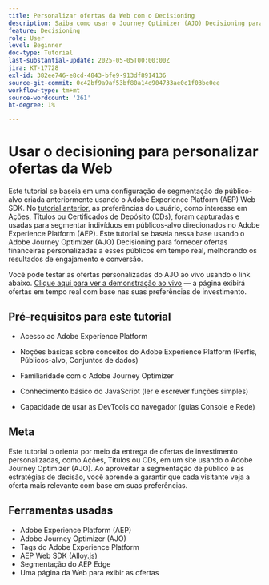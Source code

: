 ```yaml
---
title: Personalizar ofertas da Web com o Decisioning
description: Saiba como usar o Journey Optimizer (AJO) Decisioning para fornecer ofertas personalizadas em uma página da Web aproveitando a segmentação de público incorporada no Experience Platform (AEP).
feature: Decisioning
role: User
level: Beginner
doc-type: Tutorial
last-substantial-update: 2025-05-05T00:00:00Z
jira: KT-17728
exl-id: 382ee746-e8cd-4843-bfe9-913df8914136
source-git-commit: 0c42bf9a9af53bf80a14d904733ae0c1f03be0ee
workflow-type: tm+mt
source-wordcount: '261'
ht-degree: 1%

---
```


# Usar o decisioning para personalizar ofertas da Web

Este tutorial se baseia em uma configuração de segmentação de público-alvo criada anteriormente usando o Adobe Experience Platform (AEP) Web SDK. No [tutorial anterior](https://experienceleague.adobe.com/en/docs/journey-optimizer-learn/create-audiences-using-web-sdk/introduction), as preferências do usuário, como interesse em Ações, Títulos ou Certificados de Depósito (CDs), foram capturadas e usadas para segmentar indivíduos em públicos-alvo direcionados no Adobe Experience Platform (AEP). Este tutorial se baseia nessa base usando o Adobe Journey Optimizer (AJO) Decisioning para fornecer ofertas financeiras personalizadas a esses públicos em tempo real, melhorando os resultados de engajamento e conversão.

Você pode testar as ofertas personalizadas do AJO ao vivo usando o link abaixo.
[Clique aqui para ver a demonstração ao vivo](https://gbedekar489.github.io/finwise/welcome.html) — a página exibirá ofertas em tempo real com base nas suas preferências de investimento.

## Pré-requisitos para este tutorial

* Acesso ao Adobe Experience Platform

* Noções básicas sobre conceitos do Adobe Experience Platform (Perfis, Públicos-alvo, Conjuntos de dados)

* Familiaridade com o Adobe Journey Optimizer

* Conhecimento básico do JavaScript (ler e escrever funções simples)

* Capacidade de usar as DevTools do navegador (guias Console e Rede)


## Meta

Este tutorial o orienta por meio da entrega de ofertas de investimento personalizadas, como Ações, Títulos ou CDs, em um site usando o Adobe Journey Optimizer (AJO). Ao aproveitar a segmentação de público e as estratégias de decisão, você aprende a garantir que cada visitante veja a oferta mais relevante com base em suas preferências.

## Ferramentas usadas

* Adobe Experience Platform (AEP)
* Adobe Journey Optimizer (AJO)
* Tags do Adobe Experience Platform
* AEP Web SDK (Alloy.js)
* Segmentação do AEP Edge
* Uma página da Web para exibir as ofertas
